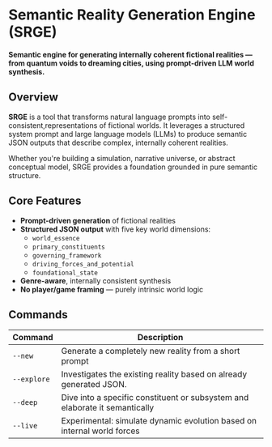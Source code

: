 # Semantic Reality Generation Engine (SRGE)

**Semantic engine for generating internally coherent fictional realities — from quantum voids to dreaming cities, using prompt-driven LLM world synthesis.**

## Overview

**SRGE** is a tool that transforms natural language prompts into self-consistent,representations of fictional worlds. It leverages a structured system prompt and large language models (LLMs) to produce semantic JSON outputs that describe complex, internally coherent realities.

Whether you're building a simulation, narrative universe, or abstract conceptual model, SRGE provides a foundation grounded in pure semantic structure.

## Core Features

- **Prompt-driven generation** of fictional realities
- **Structured JSON output** with five key world dimensions:
  - `world_essence`
  - `primary_constituents`
  - `governing_framework`
  - `driving_forces_and_potential`
  - `foundational_state`
- **Genre-aware**, internally consistent synthesis
- **No player/game framing** — purely intrinsic world logic

## Commands

| Command      | Description                                                                 |
|--------------|-----------------------------------------------------------------------------|
| `--new`      | Generate a completely new reality from a short prompt                      |
| `--explore`  | Investigates the existing reality based on already generated JSON.  |
| `--deep`     | Dive into a specific constituent or subsystem and elaborate it semantically|
| `--live`     | Experimental: simulate dynamic evolution based on internal world forces    |
